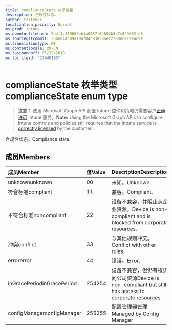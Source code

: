 ```yaml
---
title: complianceState 枚举类型
description: 合规性状态。
author: tfitzmac
localization_priority: Normal
ms.prod: intune
ms.openlocfilehash: 5a4f4c359665eb1a0087f64802b5e7c829002fd6
ms.sourcegitcommit: 36be044c89a19af84c93e586e22200ec919e4c9f
ms.translationtype: MT
ms.contentlocale: zh-CN
ms.lasthandoff: 01/12/2019
ms.locfileid: "27940195"
---
```

# <a name="compliancestate-enum-type"></a><span data-ttu-id="a49df-103">complianceState 枚举类型</span><span class="sxs-lookup"><span data-stu-id="a49df-103">complianceState enum type</span></span>

> <span data-ttu-id="a49df-104">**注意：** 使用 Microsoft Graph API 配置 Intune 控件和策略仍需要客户[正确许可](https://go.microsoft.com/fwlink/?linkid=839381) Intune 服务。</span><span class="sxs-lookup"><span data-stu-id="a49df-104">**Note:** Using the Microsoft Graph APIs to configure Intune controls and policies still requires that the Intune service is [correctly licensed](https://go.microsoft.com/fwlink/?linkid=839381) by the customer.</span></span>

<span data-ttu-id="a49df-105">合规性状态。</span><span class="sxs-lookup"><span data-stu-id="a49df-105">Compliance state.</span></span>
## <a name="members"></a><span data-ttu-id="a49df-106">成员</span><span class="sxs-lookup"><span data-stu-id="a49df-106">Members</span></span>
|<span data-ttu-id="a49df-107">成员</span><span class="sxs-lookup"><span data-stu-id="a49df-107">Member</span></span>|<span data-ttu-id="a49df-108">值</span><span class="sxs-lookup"><span data-stu-id="a49df-108">Value</span></span>|<span data-ttu-id="a49df-109">Description</span><span class="sxs-lookup"><span data-stu-id="a49df-109">Description</span></span>|
|:---|:---|:---|
|<span data-ttu-id="a49df-110">unknown</span><span class="sxs-lookup"><span data-stu-id="a49df-110">unknown</span></span>|<span data-ttu-id="a49df-111">0</span><span class="sxs-lookup"><span data-stu-id="a49df-111">0</span></span>|<span data-ttu-id="a49df-112">未知。</span><span class="sxs-lookup"><span data-stu-id="a49df-112">Unknown.</span></span>|
|<span data-ttu-id="a49df-113">符合标准</span><span class="sxs-lookup"><span data-stu-id="a49df-113">compliant</span></span>|<span data-ttu-id="a49df-114">1</span><span class="sxs-lookup"><span data-stu-id="a49df-114">1</span></span>|<span data-ttu-id="a49df-115">兼容。</span><span class="sxs-lookup"><span data-stu-id="a49df-115">Compliant.</span></span>|
|<span data-ttu-id="a49df-116">不符合标准</span><span class="sxs-lookup"><span data-stu-id="a49df-116">noncompliant</span></span>|<span data-ttu-id="a49df-117">2</span><span class="sxs-lookup"><span data-stu-id="a49df-117">2</span></span>|<span data-ttu-id="a49df-118">设备不兼容，并阻止从企业资源。</span><span class="sxs-lookup"><span data-stu-id="a49df-118">Device is non-compliant and is blocked from corporate resources.</span></span>|
|<span data-ttu-id="a49df-119">冲突</span><span class="sxs-lookup"><span data-stu-id="a49df-119">conflict</span></span>|<span data-ttu-id="a49df-120">3</span><span class="sxs-lookup"><span data-stu-id="a49df-120">3</span></span>|<span data-ttu-id="a49df-121">与其他规则冲突。</span><span class="sxs-lookup"><span data-stu-id="a49df-121">Conflict with other rules.</span></span>|
|<span data-ttu-id="a49df-122">error</span><span class="sxs-lookup"><span data-stu-id="a49df-122">error</span></span>|<span data-ttu-id="a49df-123">4</span><span class="sxs-lookup"><span data-stu-id="a49df-123">4</span></span>|<span data-ttu-id="a49df-124">错误。</span><span class="sxs-lookup"><span data-stu-id="a49df-124">Error.</span></span>|
|<span data-ttu-id="a49df-125">inGracePeriod</span><span class="sxs-lookup"><span data-stu-id="a49df-125">inGracePeriod</span></span>|<span data-ttu-id="a49df-126">254</span><span class="sxs-lookup"><span data-stu-id="a49df-126">254</span></span>|<span data-ttu-id="a49df-127">设备不兼容，但仍有权访问公司资源</span><span class="sxs-lookup"><span data-stu-id="a49df-127">Device is non-compliant but still has access to corporate resources</span></span>|
|<span data-ttu-id="a49df-128">configManager</span><span class="sxs-lookup"><span data-stu-id="a49df-128">configManager</span></span>|<span data-ttu-id="a49df-129">255</span><span class="sxs-lookup"><span data-stu-id="a49df-129">255</span></span>|<span data-ttu-id="a49df-130">配置管理器管理</span><span class="sxs-lookup"><span data-stu-id="a49df-130">Managed by Config Manager</span></span>|



